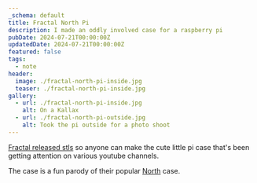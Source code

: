 ```yaml
---
_schema: default
title: Fractal North Pi
description: I made an oddly involved case for a raspberry pi
pubDate: 2024-07-21T00:00:00Z
updatedDate: 2024-07-21T00:00:00Z
featured: false
tags:
  - note
header:
  image: ./fractal-north-pi-inside.jpg
  teaser: ./fractal-north-pi-inside.jpg
gallery:
  - url: ./fractal-north-pi-inside.jpg
    alt: On a Kallax
  - url: ./fractal-north-pi-outside.jpg
    alt: Took the pi outside for a photo shoot
---
```


[Fractal released stls](https://www.fractal-design.com/north-pi-3d-files/) so anyone can make the cute little pi case that's been getting attention on various youtube channels.

The case is a fun parody of their popular [North](https://amzn.to/3WiCqAN) case.
